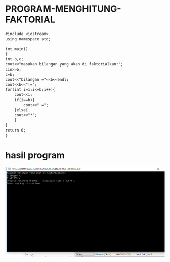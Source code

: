 # PROGRAM-MENGHITUNG-FAKTORIAL

    #include <iostream>
    using namespace std;

    int main()
    {
    int b,c;
    cout<<"masukan bilangan yang akan di faktorialkan:";
    cin>>b;
    c=b;
    cout<<"bilangan ="<<b<<endl;
    cout<<b<<"!=";
    for(int i=1;i<=b;i++){
        cout<<i;
        if(i==b){
            cout<<" =";
        }else{
        cout<<"*";
        }
    }
    return 0;
    }

# hasil program
![img](https://github.com/ekayuliaa11/PROGRAM-MENGHITUNG-FAKTORIAL/blob/master/menghitung%20faktorial.png?raw=true)

